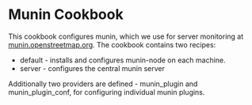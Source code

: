 # Munin Cookbook

This cookbook configures munin, which we use for server monitoring at
[munin.openstreetmap.org](https://munin.openstreetmap.org). The cookbook
contains two recipes:

* default - installs and configures munin-node on each machine.
* server - configures the central munin server

Additionally two providers are defined - munin_plugin and munin_plugin_conf, for
configuring individual munin plugins.
